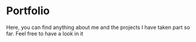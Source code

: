 # Portfolio
Here, you can find anything about me and the projects I have taken part so far. Feel free to have a look in it
